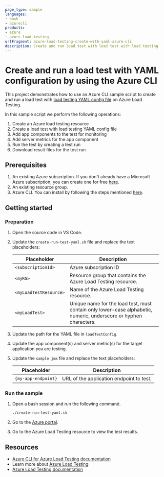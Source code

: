 ```yaml
---
page_type: sample
languages:
- bash
- azurecli
products:
- azure
- azure-load-testing
urlFragment: azure-load-testing-create-with-yaml-azure-cli
description: Create and run load test with load test with load testing YAML config file from Azure CLI extension for Azure Load Testing
---
```


# Create and run a load test with YAML configuration by using the Azure CLI

This project demonstrates how to use an Azure CLI sample script to create and run a load test with [load testing YAML config file](https://learn.microsoft.com/azure/load-testing/reference-test-config-yaml) on Azure Load Testing.

In this sample script we perform the following operations:

1. Create an Azure load testing resource
1. Create a load test with load testing YAML config file
1. Add app components to the test for monitoring
1. Add server metrics for the app component
1. Run the test by creating a test run
1. Download result files for the test run

## Prerequisites

1. An existing Azure subscription. If you don't already have a Microsoft Azure subscription, you can create one for free [here](http://go.microsoft.com/fwlink/?LinkId=330212).
1. An existing resource group.
1. Azure CLI. You can install by following the steps mentioned [here](https://docs.microsoft.com/cli/azure/install-azure-cli).

## Getting started

### Preparation

1. Open the source code in VS Code.

1. Update the `create-run-test-yaml.sh` file and replace the text placeholders:

    | Placeholder | Description |
    | ----------- | ----------- |
    | `<subscriptionId>` | Azure subscription ID |
    | `<myRG>` | Resource group that contains the Azure Load Testing resource. |
    | `<myLoadTestResource>` | Name of the Azure Load Testing resource.  |
    | `<myLoadTest>` | Unique name for the load test, must contain only lower-case alphabetic, numeric, underscore or hyphen characters. |

1. Update the path for the YAML file in `loadTestConfig`.

1. Update the app component(s) and server metric(s) for the target application you are testing.

1. Update the `sample.jmx` file and replace the text placeholders:

    | Placeholder | Description |
    | ----------- | ----------- |
    | `{my-app-endpoint}` | URL of the application endpoint to test. |

### Run the sample

1. Open a bash session and run the following command.

	 ``` Bash
	 ./create-run-test-yaml.sh
	 ```

1. Go to the [Azure portal](https://portal.azure.com).

1. Go to the Azure Load Testing resource to view the test results.

## Resources

- [Azure CLI for Azure Load Testing documentation](https://learn.microsoft.com/cli/azure/service-page/azure%20load%20testing)
- Learn more about [Azure Load Testing](https://aka.ms/malt)
- [Azure Load Testing documentation](https://aka.ms/malt-docs)
